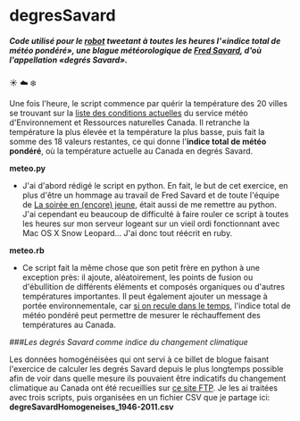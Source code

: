 # degresSavard

##### _Code utilisé pour le [robot](https://twitter.com/degressavard) tweetant à toutes les heures l'«indice total de météo pondéré», une blague météorologique de [Fred Savard](https://fr.wikipedia.org/wiki/Fr%C3%A9d%C3%A9ric_Savard), d'où l'appellation «degrés Savard»_.

:sunny: :cloud: :snowflake:

Une fois l'heure, le script commence par quérir la température des 20 villes se trouvant sur la [liste des conditions actuelles](https://meteo.gc.ca/canada_f.html) du service météo d'Environnement et Ressources naturelles Canada.
Il retranche la température la plus élevée et la température la plus basse, puis fait la somme des 18 valeurs restantes, ce qui donne l'**indice total de météo pondéré**, où la température actuelle au Canada en degrés Savard.

**meteo.py**
- J'ai d'abord rédigé le script en python. En fait, le but de cet exercice, en plus d'être un hommage au travail de Fred Savard et de toute l'équipe de [La soirée en (encore) jeune](http://ici.radio-canada.ca/emissions/La_soiree_est_encore_jeune/2015-2016/emissions.asp), était aussi de me remettre au python. J'ai cependant eu beaucoup de difficulté à faire rouler ce script à toutes les heures sur mon serveur logeant sur un vieil ordi fonctionnant avec Mac OS X Snow Leopard... J'ai donc tout réécrit en ruby.

**meteo.rb**
- Ce script fait la même chose que son petit frère en python à une exception près: il ajoute, aléatoirement, les points de fusion ou d'ébullition de différents éléments et composés organiques ou d'autres températures importantes. Il peut également ajouter un message à portée environnementale, car [si on recule dans le temps](http://climat.meteo.gc.ca/index_f.html), l'indice total de météo pondéré peut permettre de mesurer le réchauffement des températures au Canada.

###_Les degrés Savard comme indice du changement climatique_

Les données homogénéisées qui ont servi à ce billet de blogue faisant l'exercice de calculer les degrés Savard depuis le plus longtemps possible afin de voir dans quelle mesure ils pouvaient être indicatifs du changement climatique au Canada ont été recueillies sur [ce site FTP](ftp://ccrp.tor.ec.gc.ca/pub/EC_data/AHCCD_daily/). Je les ai traitées avec trois scripts, puis organisées en un fichier CSV que je partage ici: **degreSavardHomogeneises_1946-2011.csv**
